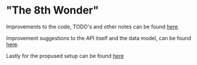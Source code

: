 # "The 8th Wonder"

Improvements to the code, TODO's and other notes can be found [here](TODO.MD).

Improvement suggestions to the API itself and the data model, can be found [here](Improvements.MD).

Lastly for the propused setup can be found [here](Setup.MD)